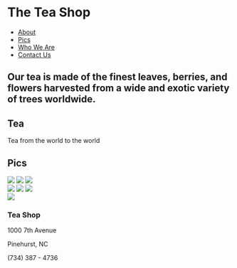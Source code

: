 <!doctype html>
<html>
<head>
  <link rel="stylesheet" href="style.css" type="text">
  <link rel="preconnect" href="https://fonts.googleapis.com">
<link rel="preconnect" href="https://fonts.gstatic.com" crossorigin>
<link href="https://fonts.googleapis.com/css2?family=Playwrite+AU+VIC:wght@100..400&display=swap" rel="stylesheet">
</head>
<body>
  <div class="header">
    <div class="container">
      <h1>The Tea Shop</h1>
      <ul>
        <li><a href="3">About</a></li>
        <li><a href="#Pics">Pics</a></li>
        <li><a href="3">Who We Are</a></li>
        <li><a href="#footer">Contact Us</a></li>
      </ul>
    </div>
  </div>
  <div class="jumbotron">
    <div class="container">
      <h2>Our tea is made of the finest leaves, berries, and flowers harvested from a wide and exotic variety of trees worldwide.</h2>
    </div>
  </div>
  <div class="banner">
    <div class="container">
      <h2>Tea</h2>
      <p>Tea from the world to the world</p>
    </div>
  </div>
  <div class="container">
    <h2 id="Pics">Pics</h2>
    <div class="main">
      <div class="spacer">
        <div class="cards">
          <div class="col">
            <img src="https://content.codecademy.com/courses/freelance-1/unit-4/img-locations-background.jpg?_gl=1*91l5ex*_gcl_au*MTg2OTQ3NDI3MS4xNzE2NTIzNzc4*_ga*NDM3NTAzOTMyNi4xNzE2NTIzNzY0*_ga_3LRZM6TM9L*MTcxOTM1MTM0OS4yMi4xLjE3MTkzNjE1MzcuMzUuMC4w">
            <img src="https://content.codecademy.com/courses/freelance-1/unit-4/img-berryblitz.jpg?_gl=1*d1ffgp*_gcl_au*MTg2OTQ3NDI3MS4xNzE2NTIzNzc4*_ga*NDM3NTAzOTMyNi4xNzE2NTIzNzY0*_ga_3LRZM6TM9L*MTcxOTM1MTM0OS4yMi4xLjE3MTkzNjE1MzcuMzUuMC4w">
            <img src="https://content.codecademy.com/courses/freelance-1/unit-4/img-bedford-bizarre.jpg?_gl=1*l463ra*_gcl_au*MTg2OTQ3NDI3MS4xNzE2NTIzNzc4*_ga*NDM3NTAzOTMyNi4xNzE2NTIzNzY0*_ga_3LRZM6TM9L*MTcxOTM1MTM0OS4yMi4xLjE3MTkzNjE1MzcuMzUuMC4w">
          </div>
          <div class="col">
            <img src="https://content.codecademy.com/courses/freelance-1/unit-4/img-spiced-rum.jpg?_gl=1*yzq73o*_gcl_au*MTg2OTQ3NDI3MS4xNzE2NTIzNzc4*_ga*NDM3NTAzOTMyNi4xNzE2NTIzNzY0*_ga_3LRZM6TM9L*MTcxOTM1MTM0OS4yMi4xLjE3MTkzNjE1MzcuMzUuMC4w">
            <img src="https://content.codecademy.com/courses/freelance-1/unit-4/img-myrtle-ave.jpg?_gl=1*1o9g4it*_gcl_au*MTg2OTQ3NDI3MS4xNzE2NTIzNzc4*_ga*NDM3NTAzOTMyNi4xNzE2NTIzNzY0*_ga_3LRZM6TM9L*MTcxOTM1MTM0OS4yMi4xLjE3MTkzNjE1MzcuMzUuMC4w">
            <img src="https://content.codecademy.com/courses/freelance-1/unit-4/img-mission-background.jpg?_gl=1*1o9g4it*_gcl_au*MTg2OTQ3NDI3MS4xNzE2NTIzNzc4*_ga*NDM3NTAzOTMyNi4xNzE2NTIzNzY0*_ga_3LRZM6TM9L*MTcxOTM1MTM0OS4yMi4xLjE3MTkzNjE1MzcuMzUuMC4w">
          </div>
          <div class="col">
            <img src="https://content.codecademy.com/courses/freelance-1/unit-4/img-donut.jpg">
          </div>
        </div>
      </div>
    </div>
  </div>
  <div class="footer">
    <h3>Tea Shop</h3>
    <p>1000 7th Avenue</p>
    <p>Pinehurst, NC</p>
    <p>(734) 387 - 4736</p>
  </div>
</body>
</html>
